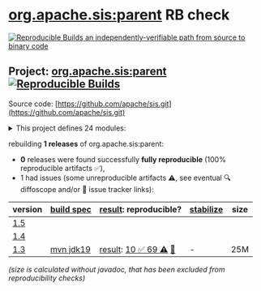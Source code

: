 [org.apache.sis:parent](https://central.sonatype.com/artifact/org.apache.sis/parent/versions) RB check
=======

[![Reproducible Builds](https://reproducible-builds.org/images/logos/rb.svg) an independently-verifiable path from source to binary code](https://reproducible-builds.org/)

## Project: [org.apache.sis:parent](https://central.sonatype.com/artifact/org.apache.sis/parent/versions) [![Reproducible Builds](https://img.shields.io/endpoint?url=https://raw.githubusercontent.com/jvm-repo-rebuild/reproducible-central/master/content/org/apache/sis/badge.json)](https://github.com/jvm-repo-rebuild/reproducible-central/blob/master/content/org/apache/sis/README.md)

Source code: [https://github.com/apache/sis.git](https://github.com/apache/sis.git)

<details><summary>This project defines 24 modules:</summary>

* [org.apache.sis.application:sis-console](https://central.sonatype.com/artifact/org.apache.sis.application/sis-console/overview)
* [org.apache.sis.application:sis-openoffice](https://central.sonatype.com/artifact/org.apache.sis.application/sis-openoffice/overview)
* [org.apache.sis.cloud:sis-cloud-aws](https://central.sonatype.com/artifact/org.apache.sis.cloud/sis-cloud-aws/overview)
* [org.apache.sis.core:sis-build-helper](https://central.sonatype.com/artifact/org.apache.sis.core/sis-build-helper/overview)
* [org.apache.sis.core:sis-feature](https://central.sonatype.com/artifact/org.apache.sis.core/sis-feature/overview)
* [org.apache.sis.core:sis-metadata](https://central.sonatype.com/artifact/org.apache.sis.core/sis-metadata/overview)
* [org.apache.sis.core:sis-portrayal](https://central.sonatype.com/artifact/org.apache.sis.core/sis-portrayal/overview)
* [org.apache.sis.core:sis-referencing](https://central.sonatype.com/artifact/org.apache.sis.core/sis-referencing/overview)
* [org.apache.sis.core:sis-referencing-by-identifiers](https://central.sonatype.com/artifact/org.apache.sis.core/sis-referencing-by-identifiers/overview)
* [org.apache.sis.core:sis-utility](https://central.sonatype.com/artifact/org.apache.sis.core/sis-utility/overview)
* [org.apache.sis.profiles:sis-french-profile](https://central.sonatype.com/artifact/org.apache.sis.profiles/sis-french-profile/overview)
* [org.apache.sis.profiles:sis-japan-profile](https://central.sonatype.com/artifact/org.apache.sis.profiles/sis-japan-profile/overview)
* [org.apache.sis.storage:sis-earth-observation](https://central.sonatype.com/artifact/org.apache.sis.storage/sis-earth-observation/overview)
* [org.apache.sis.storage:sis-geotiff](https://central.sonatype.com/artifact/org.apache.sis.storage/sis-geotiff/overview)
* [org.apache.sis.storage:sis-netcdf](https://central.sonatype.com/artifact/org.apache.sis.storage/sis-netcdf/overview)
* [org.apache.sis.storage:sis-sqlstore](https://central.sonatype.com/artifact/org.apache.sis.storage/sis-sqlstore/overview)
* [org.apache.sis.storage:sis-storage](https://central.sonatype.com/artifact/org.apache.sis.storage/sis-storage/overview)
* [org.apache.sis.storage:sis-xmlstore](https://central.sonatype.com/artifact/org.apache.sis.storage/sis-xmlstore/overview)
* [org.apache.sis:application](https://central.sonatype.com/artifact/org.apache.sis/application/overview)
* [org.apache.sis:cloud](https://central.sonatype.com/artifact/org.apache.sis/cloud/overview)
* [org.apache.sis:core](https://central.sonatype.com/artifact/org.apache.sis/core/overview)
* [org.apache.sis:parent](https://central.sonatype.com/artifact/org.apache.sis/parent/overview)
* [org.apache.sis:profiles](https://central.sonatype.com/artifact/org.apache.sis/profiles/overview)
* [org.apache.sis:storage](https://central.sonatype.com/artifact/org.apache.sis/storage/overview)
</details>

rebuilding **1 releases** of org.apache.sis:parent:
- **0** releases were found successfully **fully reproducible** (100% reproducible artifacts :white_check_mark:),
- 1 had issues (some unreproducible artifacts :warning:, see eventual :mag: diffoscope and/or :memo: issue tracker links):

| version | [build spec](/BUILDSPEC.md) | [result](https://reproducible-builds.org/docs/jvm/): reproducible? | [stabilize](https://github.com/google/oss-rebuild/blob/main/cmd/stabilize/README.md) | size |
| -- | --------- | ------ | ------ | -- |
| [1.5](https://central.sonatype.com/artifact/org.apache.sis/parent/1.5/pom) | | | |
| [1.4](https://central.sonatype.com/artifact/org.apache.sis/parent/1.4/pom) | | | |
| [1.3](https://central.sonatype.com/artifact/org.apache.sis/parent/1.3/pom) | [mvn jdk19](parent-1.3.buildspec) | [result](parent-1.3.buildinfo): [10 :white_check_mark:  69 :warning:](parent-1.3.buildcompare) [:memo:](https://github.com/apache/sis/pull/36) | - | 25M |

<i>(size is calculated without javadoc, that has been excluded from reproducibility checks)</i>
